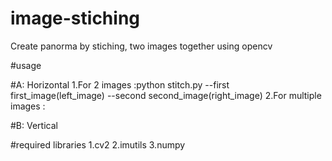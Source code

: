 # image-stiching
Create panorma by stiching, two images together using opencv

#usage

#A: Horizontal
1.For 2 images
	:python stitch.py --first first_image(left_image) --second second_image(right_image)
2.For multiple images
	:

#B: Vertical


#required libraries
1.cv2
2.imutils
3.numpy


